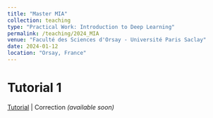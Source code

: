 ```yaml
---
title: "Master MIA"
collection: teaching
type: "Practical Work: Introduction to Deep Learning"
permalink: /teaching/2024_MIA
venue: "Faculté des Sciences d'Orsay - Université Paris Saclay"
date: 2024-01-12
location: "Orsay, France"
---
```


Tutorial 1
======
[Tutorial](https://drive.google.com/file/d/1hubNuXLl2unGlXLEd-89jY2ZQWUa-VLS/view?usp=sharing) | Correction *(available soon)*
